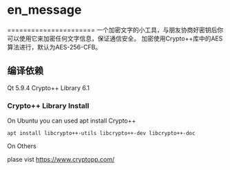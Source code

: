 # en_message
======================
一个加密文字的小工具，与朋友协商好密钥后你可以使用它来加密任何文字信息，保证通信安全。
加密使用Crypto++库中的AES算法进行，默认为AES-256-CFB。


## 编译依赖
Qt 5.9.4
Crypto++ Library 6.1


### Crypto++ Library Install

On Ubuntu you can used apt install Crypto++
```
apt install libcrypto++-utils libcrypto++-dev libcrypto++-doc
```

On Others

plase vist https://www.cryptopp.com/